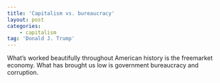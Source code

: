 ```yaml
---
title: 'Capitalism vs. bureaucracy'
layout: post
categories:
    - capitalism
tag: 'Donald J. Trump'
---
```


What’s worked beautifully throughout American history is the freemarket economy. What has brought us low is government bureaucracy and corruption.